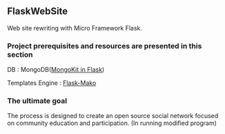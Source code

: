 ## FlaskWebSite
Web site rewriting with Micro Framework Flask.

### Project prerequisites and resources are presented in this section
DB : MongoDB([MongoKit in Flask](https://flask.palletsprojects.com/en/0.12.x/patterns/mongokit/#mongokit-in-flask))

Templates Engine : [Flask-Mako](https://pythonhosted.org/Flask-Mako/)

### The ultimate goal 
The process is designed to create an open source social network focused on community education and participation. (In running modified program)
